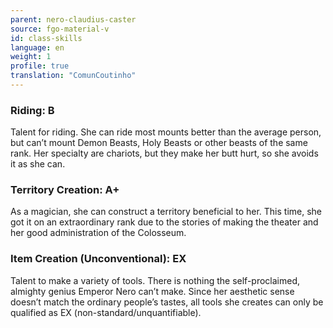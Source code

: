 ```yaml
---
parent: nero-claudius-caster
source: fgo-material-v
id: class-skills
language: en
weight: 1
profile: true
translation: "ComunCoutinho"
---
```


### Riding: B

Talent for riding. She can ride most mounts better than the average person, but can’t mount Demon Beasts, Holy Beasts or other beasts of the same rank.
Her specialty are chariots, but they make her butt hurt, so she avoids it as she can.

### Territory Creation: A+

As a magician, she can construct a territory beneficial to her.
This time, she got it on an extraordinary rank due to the stories of making the theater and her good administration of the Colosseum.

### Item Creation (Unconventional): EX

Talent to make a variety of tools. There is nothing the self-proclaimed, almighty genius Emperor Nero can’t make.
Since her aesthetic sense doesn’t match the ordinary people’s tastes, all tools she creates can only be qualified as EX (non-standard/unquantifiable).
